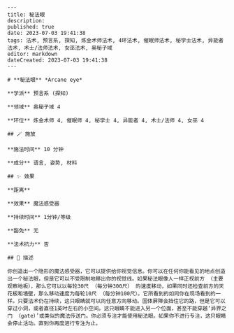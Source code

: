 
    ---
    title: 秘法眼
    description: 
    published: true
    date: 2023-07-03 19:41:38
    tags: 法术, 预言系, 探知, 炼金术师法术, 4环法术, 催眠师法术, 秘学士法术, 异能者法术, 术士/法师法术, 女巫法术, 奥秘子域
    editor: markdown
    dateCreated: 2023-07-03 19:41:38
    ---

    # **秘法眼** *Arcane eye*

    **学派** 预言系 (探知) 

    **领域** 奥秘子域 4

    **环位** 炼金术师 4, 催眠师 4, 秘学士 4, 异能者 4, 术士/法师 4, 女巫 4

    ## 🪄 施放

    **施法时间** 10 分钟

    **成分** 语言, 姿势, 材料

    ## ✨ 效果  

    **距离**  

    **效果** 魔法感受器 

    **持续时间** 1分钟/等级 

    **豁免** 无

    **法术抗力** 否

    ## 📖 描述

    你创造出一个隐形的魔法感受器，它可以提供给你视觉信息。你可以在任何你能看见的地点创造出一个秘法眼，但是它可以不受限制地移出你的视觉线。如果秘法眼像人一样正视前方 （主要观察地板），那么它可以以每轮30尺 （每分钟300尺） 的速度移动，如果同时还检查前方的天花板和墙壁，那么移动速度为每轮10尺 （每分钟100尺）。它所看到的如同你在现场看到的一样。只要法术仍在持续，这只眼睛就可以向任意方向移动。固体屏障会挡住它的路，但是它可以穿过小洞，或者直径1英吋左右的小空间。这只眼睛不能进入另一个位面，甚至不能穿越‘异界之门 （gate）’或类似的魔法传送门。你必须专注才能使用秘法眼。如果你不进行专注，这只眼睛会停止活动。直到你再度进行专注为止。
    